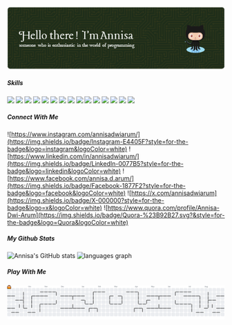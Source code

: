 <!-- ## こんにちは、みんなさん！👋 -->

![Annisa Dwi Arum](img/github-header-image%20(11).png)

##### Skills

<img src="https://img.shields.io/badge/HTML5-E34F26?style=for-the-badge&logo=html5&logoColor=white" /> <img src="https://img.shields.io/badge/CSS3-1572B6?style=for-the-badge&logo=css3&logoColor=white" /> <img src= "https://img.shields.io/badge/Tailwind_CSS-38B2AC?style=for-the-badge&logo=tailwind-css&logoColor=white" /> <img src="https://img.shields.io/badge/JavaScript-323330?style=for-the-badge&logo=javascript&logoColor=F7DF1E" /> <img src="https://img.shields.io/badge/PHP-777BB4?style=for-the-badge&logo=php&logoColor=white" /> <img src="https://img.shields.io/badge/Python-FFD43B?style=for-the-badge&logo=python&logoColor=blue" /> <img src="https://img.shields.io/badge/TypeScript-007ACC?style=for-the-badge&logo=typescript&logoColor=white" /> <img src="https://img.shields.io/badge/React_Native-20232A?style=for-the-badge&logo=react&logoColor=61DAFB" /> <img src="https://img.shields.io/badge/next%20js-000000?style=for-the-badge&logo=nextdotjs&logoColor=white" /> <img src="https://img.shields.io/badge/Node%20js-339933?style=for-the-badge&logo=nodedotjs&logoColor=white" /> <img src="https://img.shields.io/badge/Laragon-0E83CD?style=for-the-badge&logo=Laragon&logoColor=white" /> <img src="https://img.shields.io/badge/Laravel-FF2D20?style=for-the-badge&logo=laravel&logoColor=white" /> <img src="https://img.shields.io/badge/Codeigniter-EF4223?style=for-the-badge&logo=codeigniter&logoColor=white" /> <img src="https://img.shields.io/badge/Alpine%20JS-8BC0D0?style=for-the-badge&logo=alpinedotjs&logoColor=black" /> <img src="https://img.shields.io/badge/ChatGPT-74aa9c?style=for-the-badge&logo=openai&logoColor=white" />

##### Connect With Me

![https://www.instagram.com/annisadwiarum/](https://img.shields.io/badge/Instagram-E4405F?style=for-the-badge&logo=instagram&logoColor=white) ![https://www.linkedin.com/in/annisadwiarum/](https://img.shields.io/badge/LinkedIn-0077B5?style=for-the-badge&logo=linkedin&logoColor=white) ![https://www.facebook.com/annisa.d.arum/](https://img.shields.io/badge/Facebook-1877F2?style=for-the-badge&logo=facebook&logoColor=white) ![https://x.com/annisadwiarum](https://img.shields.io/badge/X-000000?style=for-the-badge&logo=x&logoColor=white) ![https://www.quora.com/profile/Annisa-Dwi-Arum](https://img.shields.io/badge/Quora-%23B92B27.svg?&style=for-the-badge&logo=Quora&logoColor=white)

##### My Github Stats

![Annisa's GitHub stats](https://github-readme-stats.vercel.app/api?username=annisadwiarum&theme=dracula&show_icons=true)
  <img src="https://github-readme-stats.vercel.app/api/top-langs?username=annisadwiarum&locale=en&hide_title=false&layout=compact&card_width=320&langs_count=5&theme=dracula&hide_border=false&order=2" height="150" alt="languages graph"  />

##### Play With Me

<picture>
  <source media="(prefers-color-scheme: dark)" srcset="https://raw.githubusercontent.com/annisadwiarum/annisadwiarum/output/pacman-contribution-graph-dark.svg">
  <source media="(prefers-color-scheme: light)" srcset="https://raw.githubusercontent.com/annisadwiarum/annisadwiarum/output/pacman-contribution-graph.svg">
  <img alt="pacman contribution graph" src="https://raw.githubusercontent.com/annisadwiarum/annisadwiarum/output/pacman-contribution-graph.svg">
</picture>


<!--
**annisadwiarum/annisadwiarum** is a ✨ _special_ ✨ repository because its `README.md` (this file) appears on your GitHub profile.

Here are some ideas to get you started:

- 🔭 I’m currently working on ...
- 🌱 I’m currently learning ...
- 👯 I’m looking to collaborate on ...
- 🤔 I’m looking for help with ...
- 💬 Ask me about ...
- 📫 How to reach me: ...
- 😄 Pronouns: ...
- ⚡ Fun fact: ...
-->
